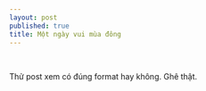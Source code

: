 ```yaml
---
layout: post
published: true
title: Một ngày vui mùa đông
---
```


 

Thử post xem có đúng format hay không. Ghê thật.
